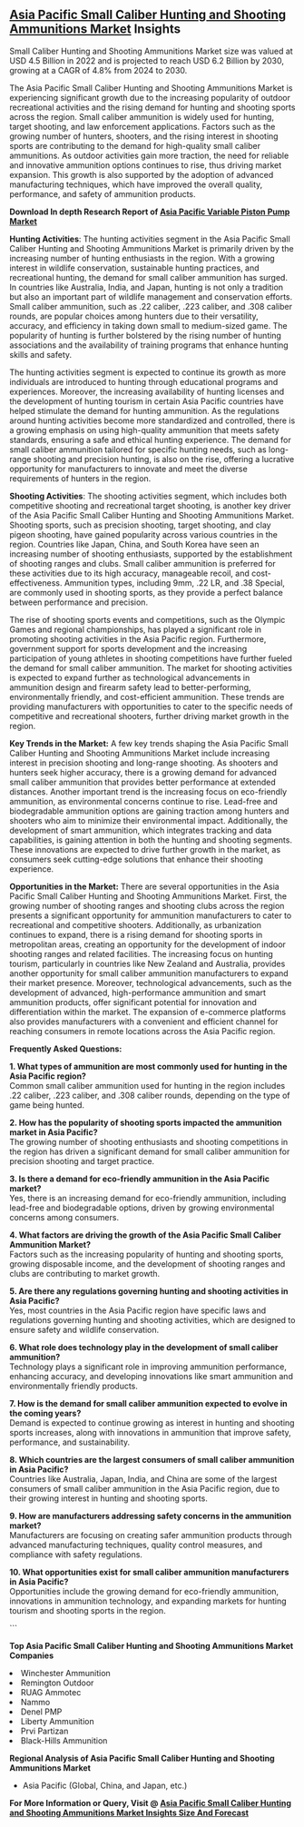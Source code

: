 <h2><a href="https://www.verifiedmarketreports.com/download-sample/?rid=54746&amp;utm_source=Github-Feb&amp;utm_medium=219" target="_blank">Asia Pacific Small Caliber Hunting and Shooting Ammunitions Market</a> Insights</h2><p>Small Caliber Hunting and Shooting Ammunitions Market size was valued at USD 4.5 Billion in 2022 and is projected to reach USD 6.2 Billion by 2030, growing at a CAGR of 4.8% from 2024 to 2030.</p><p><p>The Asia Pacific Small Caliber Hunting and Shooting Ammunitions Market is experiencing significant growth due to the increasing popularity of outdoor recreational activities and the rising demand for hunting and shooting sports across the region. Small caliber ammunition is widely used for hunting, target shooting, and law enforcement applications. Factors such as the growing number of hunters, shooters, and the rising interest in shooting sports are contributing to the demand for high-quality small caliber ammunitions. As outdoor activities gain more traction, the need for reliable and innovative ammunition options continues to rise, thus driving market expansion. This growth is also supported by the adoption of advanced manufacturing techniques, which have improved the overall quality, performance, and safety of ammunition products. <p><strong>Download In depth Research Report of <a href="https://www.verifiedmarketreports.com/download-sample/?rid=236118&amp;utm_source=Pulse-Dec&amp;utm_medium=219" target="_blank">Asia Pacific Variable Piston Pump Market</a></strong></p></p> <p><strong>Hunting Activities</strong>: The hunting activities segment in the Asia Pacific Small Caliber Hunting and Shooting Ammunitions Market is primarily driven by the increasing number of hunting enthusiasts in the region. With a growing interest in wildlife conservation, sustainable hunting practices, and recreational hunting, the demand for small caliber ammunition has surged. In countries like Australia, India, and Japan, hunting is not only a tradition but also an important part of wildlife management and conservation efforts. Small caliber ammunition, such as .22 caliber, .223 caliber, and .308 caliber rounds, are popular choices among hunters due to their versatility, accuracy, and efficiency in taking down small to medium-sized game. The popularity of hunting is further bolstered by the rising number of hunting associations and the availability of training programs that enhance hunting skills and safety. <p>The hunting activities segment is expected to continue its growth as more individuals are introduced to hunting through educational programs and experiences. Moreover, the increasing availability of hunting licenses and the development of hunting tourism in certain Asia Pacific countries have helped stimulate the demand for hunting ammunition. As the regulations around hunting activities become more standardized and controlled, there is a growing emphasis on using high-quality ammunition that meets safety standards, ensuring a safe and ethical hunting experience. The demand for small caliber ammunition tailored for specific hunting needs, such as long-range shooting and precision hunting, is also on the rise, offering a lucrative opportunity for manufacturers to innovate and meet the diverse requirements of hunters in the region.</p> <p><strong>Shooting Activities</strong>: The shooting activities segment, which includes both competitive shooting and recreational target shooting, is another key driver of the Asia Pacific Small Caliber Hunting and Shooting Ammunitions Market. Shooting sports, such as precision shooting, target shooting, and clay pigeon shooting, have gained popularity across various countries in the region. Countries like Japan, China, and South Korea have seen an increasing number of shooting enthusiasts, supported by the establishment of shooting ranges and clubs. Small caliber ammunition is preferred for these activities due to its high accuracy, manageable recoil, and cost-effectiveness. Ammunition types, including 9mm, .22 LR, and .38 Special, are commonly used in shooting sports, as they provide a perfect balance between performance and precision. <p>The rise of shooting sports events and competitions, such as the Olympic Games and regional championships, has played a significant role in promoting shooting activities in the Asia Pacific region. Furthermore, government support for sports development and the increasing participation of young athletes in shooting competitions have further fueled the demand for small caliber ammunition. The market for shooting activities is expected to expand further as technological advancements in ammunition design and firearm safety lead to better-performing, environmentally friendly, and cost-efficient ammunition. These trends are providing manufacturers with opportunities to cater to the specific needs of competitive and recreational shooters, further driving market growth in the region.</p> <p><strong>Key Trends in the Market:</strong> A few key trends shaping the Asia Pacific Small Caliber Hunting and Shooting Ammunitions Market include increasing interest in precision shooting and long-range shooting. As shooters and hunters seek higher accuracy, there is a growing demand for advanced small caliber ammunition that provides better performance at extended distances. Another important trend is the increasing focus on eco-friendly ammunition, as environmental concerns continue to rise. Lead-free and biodegradable ammunition options are gaining traction among hunters and shooters who aim to minimize their environmental impact. Additionally, the development of smart ammunition, which integrates tracking and data capabilities, is gaining attention in both the hunting and shooting segments. These innovations are expected to drive further growth in the market, as consumers seek cutting-edge solutions that enhance their shooting experience. <p><strong>Opportunities in the Market:</strong> There are several opportunities in the Asia Pacific Small Caliber Hunting and Shooting Ammunitions Market. First, the growing number of shooting ranges and shooting clubs across the region presents a significant opportunity for ammunition manufacturers to cater to recreational and competitive shooters. Additionally, as urbanization continues to expand, there is a rising demand for shooting sports in metropolitan areas, creating an opportunity for the development of indoor shooting ranges and related facilities. The increasing focus on hunting tourism, particularly in countries like New Zealand and Australia, provides another opportunity for small caliber ammunition manufacturers to expand their market presence. Moreover, technological advancements, such as the development of advanced, high-performance ammunition and smart ammunition products, offer significant potential for innovation and differentiation within the market. The expansion of e-commerce platforms also provides manufacturers with a convenient and efficient channel for reaching consumers in remote locations across the Asia Pacific region.</p> <p><strong>Frequently Asked Questions:</strong></p> <p><strong>1. What types of ammunition are most commonly used for hunting in the Asia Pacific region?</strong><br>Common small caliber ammunition used for hunting in the region includes .22 caliber, .223 caliber, and .308 caliber rounds, depending on the type of game being hunted.</p> <p><strong>2. How has the popularity of shooting sports impacted the ammunition market in Asia Pacific?</strong><br>The growing number of shooting enthusiasts and shooting competitions in the region has driven a significant demand for small caliber ammunition for precision shooting and target practice.</p> <p><strong>3. Is there a demand for eco-friendly ammunition in the Asia Pacific market?</strong><br>Yes, there is an increasing demand for eco-friendly ammunition, including lead-free and biodegradable options, driven by growing environmental concerns among consumers.</p> <p><strong>4. What factors are driving the growth of the Asia Pacific Small Caliber Ammunition Market?</strong><br>Factors such as the increasing popularity of hunting and shooting sports, growing disposable income, and the development of shooting ranges and clubs are contributing to market growth.</p> <p><strong>5. Are there any regulations governing hunting and shooting activities in Asia Pacific?</strong><br>Yes, most countries in the Asia Pacific region have specific laws and regulations governing hunting and shooting activities, which are designed to ensure safety and wildlife conservation.</p> <p><strong>6. What role does technology play in the development of small caliber ammunition?</strong><br>Technology plays a significant role in improving ammunition performance, enhancing accuracy, and developing innovations like smart ammunition and environmentally friendly products.</p> <p><strong>7. How is the demand for small caliber ammunition expected to evolve in the coming years?</strong><br>Demand is expected to continue growing as interest in hunting and shooting sports increases, along with innovations in ammunition that improve safety, performance, and sustainability.</p> <p><strong>8. Which countries are the largest consumers of small caliber ammunition in Asia Pacific?</strong><br>Countries like Australia, Japan, India, and China are some of the largest consumers of small caliber ammunition in the Asia Pacific region, due to their growing interest in hunting and shooting sports.</p> <p><strong>9. How are manufacturers addressing safety concerns in the ammunition market?</strong><br>Manufacturers are focusing on creating safer ammunition products through advanced manufacturing techniques, quality control measures, and compliance with safety regulations.</p> <p><strong>10. What opportunities exist for small caliber ammunition manufacturers in Asia Pacific?</strong><br>Opportunities include the growing demand for eco-friendly ammunition, innovations in ammunition technology, and expanding markets for hunting tourism and shooting sports in the region.</p> ```</p><p><strong>Top Asia Pacific Small Caliber Hunting and Shooting Ammunitions Market Companies</strong></p><div data-test-id=""><p><li>Winchester Ammunition</li><li> Remington Outdoor</li><li> RUAG Ammotec</li><li> Nammo</li><li> Denel PMP</li><li> Liberty Ammunition</li><li> Prvi Partizan</li><li> Black-Hills Ammunition</li></p><div><strong>Regional Analysis of&nbsp;Asia Pacific Small Caliber Hunting and Shooting Ammunitions Market</strong></div><ul><li dir="ltr"><p dir="ltr">Asia Pacific (Global, China, and Japan, etc.)</p></li></ul><p><strong>For More Information or Query, Visit @&nbsp;</strong><strong><a href="https://www.verifiedmarketreports.com/product/global-small-caliber-hunting-and-shooting-ammunitions-market-2019-by-manufacturers-regions-type-and-application-forecast-to-2024/?utm_source=Github-Feb&amp;utm_medium=219" target="_blank">Asia Pacific Small Caliber Hunting and Shooting Ammunitions Market Insights Size And Forecast</a></strong></p></div><h2>&nbsp;</h2><div data-test-id="">&nbsp;</div>
